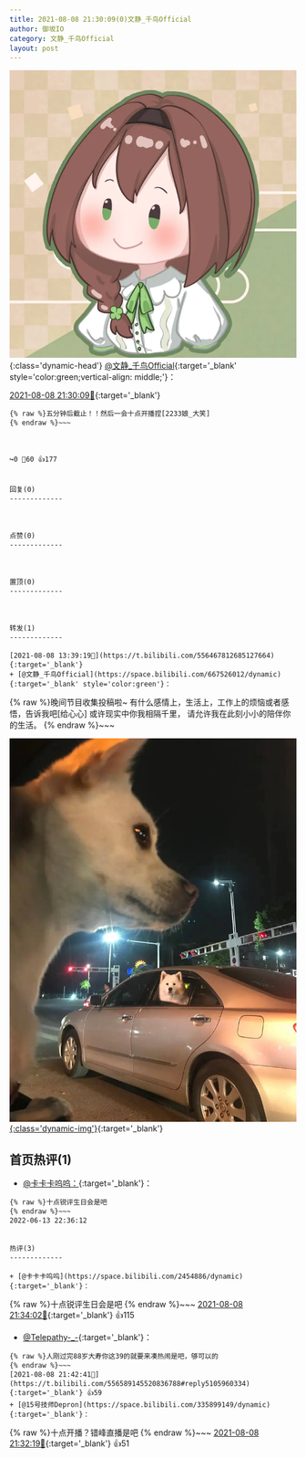 ```yaml
---
title: 2021-08-08 21:30:09(0)文静_千鸟Official
author: 御坂IO
category: 文静_千鸟Official
layout: post
---
```


![img](/images/ac7482ed1b9a7f203dc68c0c4a77c488a27b108a.jpg){:class='dynamic-head'}
[@文静_千鸟Official](https://space.bilibili.com/667526012/dynamic){:target='_blank' style='color:green;vertical-align: middle;'}：

[2021-08-08 21:30:09🔗](https://t.bilibili.com/556589145520836788){:target='_blank'}

~~~
{% raw %}五分钟后截止！！然后一会十点开播捏[2233娘_大笑]
{% endraw %}~~~



↪️0 💬60 👍177


回复(0)
-------------



点赞(0)
-------------



置顶(0)
-------------



转发(1)
-------------

[2021-08-08 13:39:19🔗](https://t.bilibili.com/556467812685127664){:target='_blank'}
+ [@文静_千鸟Official](https://space.bilibili.com/667526012/dynamic){:target='_blank' style='color:green'}：
~~~
{% raw %}晚间节目收集投稿啦~
有什么感情上，生活上，工作上的烦恼或者感悟，告诉我吧[给心心]
或许现实中你我相隔千里，
请允许我在此刻小小的陪伴你的生活。
{% endraw %}~~~


[![img](/images/a534ceed88ecd15ef490d1faf6182055ea8afeda.jpg){:class='dynamic-img'}](/images/a534ceed88ecd15ef490d1faf6182055ea8afeda.jpg){:target='_blank'}




首页热评(1)
-------------

+ [@卡卡卡呜呜：](https://space.bilibili.com/2454886/dynamic){:target='_blank'}：
~~~
{% raw %}十点锐评生日会是吧
{% endraw %}~~~
2022-06-13 22:36:12


热评(3)
-------------

+ [@卡卡卡呜呜](https://space.bilibili.com/2454886/dynamic){:target='_blank'}：
~~~
{% raw %}十点锐评生日会是吧
{% endraw %}~~~
[2021-08-08 21:34:02🔗](https://t.bilibili.com/556589145520836788#reply5105879214){:target='_blank'} 👍115
+ [@Telepathy-_-](https://space.bilibili.com/154174952/dynamic){:target='_blank'}：
~~~
{% raw %}人刚过完88岁大寿你这39的就要来凑热闹是吧，够可以的
{% endraw %}~~~
[2021-08-08 21:42:41🔗](https://t.bilibili.com/556589145520836788#reply5105960334){:target='_blank'} 👍59
+ [@15号技师Depron](https://space.bilibili.com/335899149/dynamic){:target='_blank'}：
~~~
{% raw %}十点开播？错峰直播是吧
{% endraw %}~~~
[2021-08-08 21:32:19🔗](https://t.bilibili.com/556589145520836788#reply5105870437){:target='_blank'} 👍51


